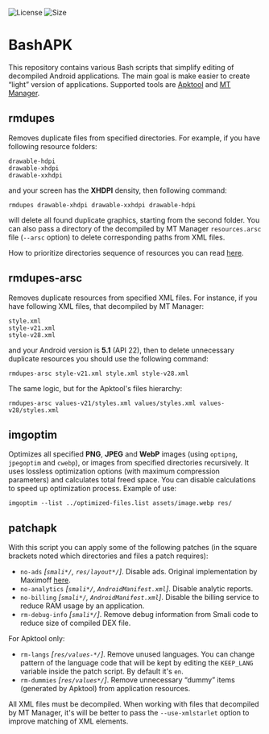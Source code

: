 ![License](https://img.shields.io/github/license/lem0nez/bashapk?style=flat-square)
![Size](https://img.shields.io/github/repo-size/lem0nez/bashapk?style=flat-square)

# BashAPK
This repository contains various Bash scripts that simplify editing of
decompiled Android applications. The main goal is make easier to create “light”
version of applications. Supported tools are
[Apktool](https://github.com/iBotPeaches/Apktool) and
[MT Manager](https://binmt.cc/doc/en).

## rmdupes
Removes duplicate files from specified directories. For example, if you have
following resource folders:
```
drawable-hdpi
drawable-xhdpi
drawable-xxhdpi
```
and your screen has the **XHDPI** density, then following command:
```
rmdupes drawable-xhdpi drawable-xxhdpi drawable-hdpi
```
will delete all found duplicate graphics, starting from the second folder. You
can also pass a directory of the decompiled by MT Manager `resources.arsc` file
(`--arsc` option) to delete corresponding paths from XML files.

How to prioritize directories sequence of resources you can read
[here](https://developer.android.com/guide/topics/resources/providing-resources#AlternativeResources).

## rmdupes-arsc
Removes duplicate resources from specified XML files. For instance, if you have
following XML files, that decompiled by MT Manager:
```
style.xml
style-v21.xml
style-v28.xml
```
and your Android version is **5.1** (API 22), then to delete unnecessary
duplicate resources you should use the following command:
```
rmdupes-arsc style-v21.xml style.xml style-v28.xml
```
The same logic, but for the Apktool's files hierarchy:
```
rmdupes-arsc values-v21/styles.xml values/styles.xml values-v28/styles.xml
```

## imgoptim
Optimizes all specified **PNG**, **JPEG** and **WebP** images (using `optipng`,
`jpegoptim` and `cwebp`), or images from specified directories recursively. It
uses lossless optimization options (with maximum compression parameters) and
calculates total freed space. You can disable calculations to speed up
optimization process. Example of use:
```
imgoptim --list ../optimized-files.list assets/image.webp res/
```

## patchapk
With this script you can apply some of the following patches (in the square
brackets noted which directories and files a patch requires):
- `no-ads` _[`smali*/`, `res/layout*/`]_. Disable ads. Original implementation
  by Maximoff [here](https://github.com/Maximoff/ApkEditor-Patches).
- `no-analytics` _[`smali*/`, `AndroidManifest.xml`]_. Disable analytic reports.
- `no-billing` _[`smali*/`, `AndroidManifest.xml`]_. Disable the billing service
  to reduce RAM usage by an application.
- `rm-debug-info` _[`smali*/`]_. Remove debug information from Smali code to
  reduce size of compiled DEX file.

For Apktool only:
- `rm-langs` _[`res/values-*/`]_. Remove unused languages. You can change
  pattern of the language code that will be kept by editing the `KEEP_LANG`
  variable inside the patch script. By default it's `en`.
- `rm-dummies` _[`res/values*/`]_. Remove unnecessary “dummy” items (generated
  by Apktool) from application resources.

All XML files must be decompiled. When working with files that decompiled by MT
Manager, it's will be better to pass the `--use-xmlstarlet` option to improve
matching of XML elements.
